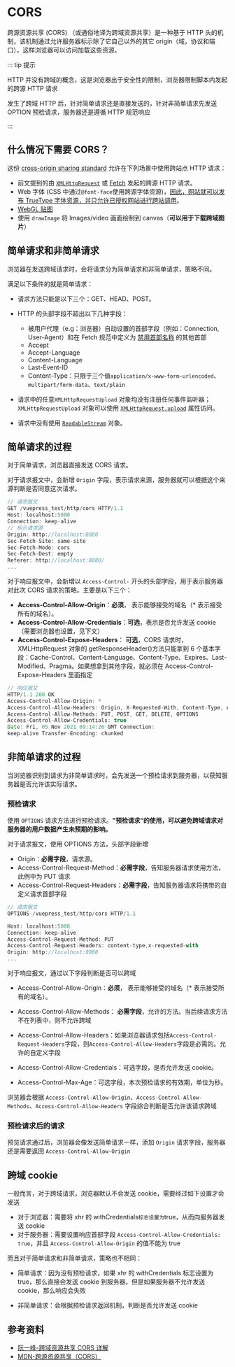 # CORS

跨源资源共享 (CORS) （或通俗地译为跨域资源共享）是一种基于 HTTP 头的机制，该机制通过允许服务器标示除了它自己以外的其它 origin（域，协议和端口），这样浏览器可以访问加载这些资源。

::: tip 提示

HTTP 并没有跨域的概念，这是浏览器出于安全性的限制，浏览器限制脚本内发起的跨源 HTTP 请求

发生了跨域 HTTP 后，针对简单请求还是直接发送的，针对非简单请求先发送 OPTION 预检请求，服务器还是遵循 HTTP 规范响应

:::

## 什么情况下需要 CORS？

这份 [cross-origin sharing standard](https://www.w3.org/TR/cors/) 允许在下列场景中使用跨站点 HTTP 请求：

- 前文提到的由 [`XMLHttpRequest`](https://developer.mozilla.org/zh-CN/docs/Web/API/XMLHttpRequest) 或 [Fetch](https://developer.mozilla.org/en-US/docs/Web/API/Fetch_API) 发起的跨源 HTTP 请求。
- Web 字体 (CSS 中通过`@font-face`使用跨源字体资源)，[因此，网站就可以发布 TrueType 字体资源，并只允许已授权网站进行跨站调用](https://www.w3.org/TR/css-fonts-3/#font-fetching-requirements)。
- [WebGL 贴图](https://developer.mozilla.org/zh-CN/docs/Web/API/WebGL_API/Tutorial/Using_textures_in_WebGL)
- 使用 `drawImage` 将 Images/video 画面绘制到 canvas（**可以用于下载跨域图片**）

## 简单请求和非简单请求

浏览器在发送跨域请求时，会将请求分为简单请求和非简单请求，策略不同。

满足以下条件的就是简单请求：

- 请求方法只能是以下三个：GET、HEAD、POST。

- HTTP 的头部字段不超出以下几种字段：

  - 被用户代理（e.g：浏览器）自动设置的首部字段（例如：Connection, User-Agent）和在 Fetch 规范中定义为 [禁用首部名称](https://fetch.spec.whatwg.org/#forbidden-header-name) 的其他首部
  - Accept
  - Accept-Language
  - Content-Language
  - Last-Event-ID
  - Content-Type：只限于三个值`application/x-www-form-urlencoded`、`multipart/form-data`、`text/plain`

- 请求中的任意`XMLHttpRequestUpload` 对象均没有注册任何事件监听器；`XMLHttpRequestUpload` 对象可以使用 [`XMLHttpRequest.upload`](https://developer.mozilla.org/zh-CN/docs/Web/API/XMLHttpRequest/upload) 属性访问。

- 请求中没有使用 [`ReadableStream`](https://developer.mozilla.org/zh-CN/docs/Web/API/ReadableStream) 对象。

## 简单请求的过程

对于简单请求，浏览器直接发送 CORS 请求。

对于请求报文中，会新增 `Origin` 字段，表示请求来源，服务器就可以根据这个来源判断是否同意这次请求。

```js
// 请求报文
GET /vuepress_test/http/cors HTTP/1.1
Host: localhost:5000
Connection: keep-alive
// 标示请求源
Origin: http://localhost:8080
Sec-Fetch-Site: same-site
Sec-Fetch-Mode: cors
Sec-Fetch-Dest: empty
Referer: http://localhost:8080/
...

```

对于响应报文中，会新增以 `Access-Control-` 开头的头部字段，用于表示服务器对此次 CORS 请求的策略。主要是以下三个：

- **Access-Control-Allow-Origin**：**必须**， 表示能够接受的域名（\* 表示接受所有的域名）。
- **Access-Control-Allow-Credentials**：**可选**，表示是否允许发送 cookie（需要浏览器也设置，见下文）
- **Access-Control-Expose-Headers**： **可选**，CORS 请求时，XMLHttpRequest 对象的 getResponseHeader()方法只能拿到 6 个基本字段：Cache-Control、Content-Language、Content-Type、Expires、Last-Modified、Pragma。如果想拿到其他字段，就必须在 Access-Control-Expose-Headers 里面指定

```js
// 响应报文
HTTP/1.1 200 OK
Access-Control-Allow-Origin: *
Access-Control-Allow-Headers: Origin, X-Requested-With, Content-Type, Accept
Access-Control-Allow-Methods: PUT, POST, GET, DELETE, OPTIONS
Access-Control-Allow-Credentials: true
Date: Fri, 05 Nov 2021 09:14:26 GMT Connection:
keep-alive Transfer-Encoding: chunked
```

## 非简单请求的过程

当浏览器识别到请求为非简单请求时，会先发送一个预检请求到服务器，以获知服务器是否允许该实际请求。

### 预检请求

使用 `OPTIONS` 请求方法进行预检请求。**"预检请求“的使用，可以避免跨域请求对服务器的用户数据产生未预期的影响。**

对于请求报文，使用 OPTIONS 方法，头部字段新增

- Origin：**必需字段**，请求源。
- Access-Control-Request-Method：**必需字段**，告知服务器请求使用方法，此例中为 PUT 请求
- Access-Control-Request-Headers：**必需字段**，告知服务器请求将携带的自定义请求首部字段

```js
// 请求报文
OPTIONS /vuepress_test/http/cors HTTP/1.1

Host: localhost:5000
Connection: keep-alive
Access-Control-Request-Method: PUT
Access-Control-Request-Headers: content-type,x-requested-with
Origin: http://localhost:8080
...
```

对于响应报文，通过以下字段判断是否可以跨域

- Access-Control-Allow-Origin：**必须**， 表示能够接受的域名（\* 表示接受所有的域名）。

- Access-Control-Allow-Methods： **必需字段**，允许的方法。当后续请求方法不在列表中，则不允许跨域
- Access-Control-Allow-Headers：如果浏览器请求包括`Access-Control-Request-Headers`字段，则`Access-Control-Allow-Headers`字段是必需的。允许的自定义字段
- Access-Control-Allow-Credentials：可选字段，是否允许发送 cookie。
- Access-Control-Max-Age：可选字段，本次预检请求的有效期，单位为秒。

浏览器会根据 `Access-Control-Allow-Origin`、`Access-Control-Allow-Methods`、`Access-Control-Allow-Headers` 字段综合判断是否允许该请求跨域

### 预检请求后的请求

预览请求通过后，浏览器会像发送简单请求一样，添加 `Origin` 请求字段，服务器还是需要返回 `Access-Control-Allow-Origin`

## 跨域 cookie

一般而言，对于跨域请求，浏览器默认不会发送 cookie，需要经过如下设置才会发送

- 对于浏览器：需要将 xhr 的 withCredentials`标志设置为`true，从而向服务器发送 cookie
- 对于服务器：需要设置响应首部字段 `Access-Control-Allow-Credentials: true`，并且 `Access-Control-Allow-Origin` 的值不能为 true

而且对于简单请求和非简单请求，策略也不相同：

- 简单请求：因为没有预检请求，如果 xhr 的 withCredentials 标志设置为 true，那么直接会发送 cookie 到服务器，但是如果服务器不允许发送 cookie，那么响应会失败

- 非简单请求：会根据预检请求返回机制，判断是否允许发送 cookie

## 参考资料

- [阮一峰-跨域资源共享 CORS 详解](http://www.ruanyifeng.com/blog/2016/04/cors.html)
- [MDN-跨源资源共享（CORS）](https://developer.mozilla.org/zh-CN/docs/Web/HTTP/CORS)

